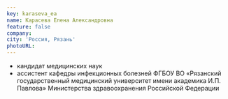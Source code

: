 ```yaml
---
key: karaseva_ea
name: Карасева Елена Александровна 
feature: false
company: 
city: 'Россия, Рязань'
photoURL: 
---
```

- кандидат медицинских наук
- ассистент кафедры инфекционных болезней ФГБОУ ВО «Рязанский государственный медицинский университет имени академика И.П. Павлова» Министерства здравоохранения Российской Федерации